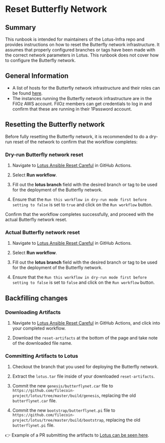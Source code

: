 # Reset Butterfly Network

## Summary

This runbook is intended for maintainers of the Lotus-Infra repo and provides instructions on how to reset the Butterfly network infrastructure. It assumes that properly configured branches or tags have been made with the correct network parameters in Lotus. This runbook does not cover how to configure the Butterfly network.

## General Information

- A list of hosts for the Butterfly network infrastructure and their roles can be found [here](https://github.com/filecoin-project/lotus-infra/blob/main/ansible/inventories/butterfly.fildev.network/hosts.yml).
- The instances running the Butterfly network infrastructure are in the FilOz AWS account. FilOz members can get credentials to log in and confirm that these are running in their 1Password account.

## Resetting the Butterfly network

Before fully resetting the Butterfly network, it is recommended to do a dry-run reset of the network to confirm that the workflow completes:

### Dry-run Butterfly network reset

1. Navigate to [Lotus Ansible Reset Careful](https://github.com/filecoin-project/lotus-infra/actions/workflows/lotus-ansible-reset.yaml) in GitHub Actions.

2. Select **Run workflow**.

3. Fill out the **lotus branch** field with the desired branch or tag to be used for the deployment of the Butterfly network.

4. Ensure that the `Run this workflow in dry-run mode first before setting to false` is set to `true` and click on the `Run workflow` button.

Confirm that the workflow completes successfully, and proceed with the actual Butterfly network reset.

### Actual Butterfly network reset

1. Navigate to [Lotus Ansible Reset Careful](https://github.com/filecoin-project/lotus-infra/actions/workflows/lotus-ansible-reset.yaml) in GitHub Actions.

2. Select **Run workflow**.

3. Fill out the **lotus branch** field with the desired branch or tag to be used for the deployment of the Butterfly network.

4. Ensure that the `Run this workflow in dry-run mode first before setting to false` is set to `false` and click on the `Run workflow` button.

## Backfilling changes

### Downloading Artifacts

1. Navigate to [Lotus Ansible Reset Careful](https://github.com/filecoin-project/lotus-infra/actions/workflows/lotus-ansible-reset.yaml) in GitHub Actions, and click into your completed workflow.

2. Download the `reset-artifacts` at the bottom of the page and take note of the downloaded file name.

### Committing Artifacts to Lotus

1. Checkout the branch that you used for deploying the Butterfly network.

2. Extract the `lotus.tar` file inside of your downloaded `reset-artifacts`.

3. Commit the new `genesis/butterflynet.car` file to `https://github.com/filecoin-project/lotus/tree/master/build/genesis`, replacing the old `butterflynet.car` file.

4. Commit the new `bootstrap/butterflynet.pi` file to `https://github.com/filecoin-project/lotus/tree/master/build/bootstrap`, replacing the old `butterflynet.pi` file.

👉 Example of a PR submitting the artifacts to [Lotus can be seen here](https://github.com/filecoin-project/lotus/pull/12266).